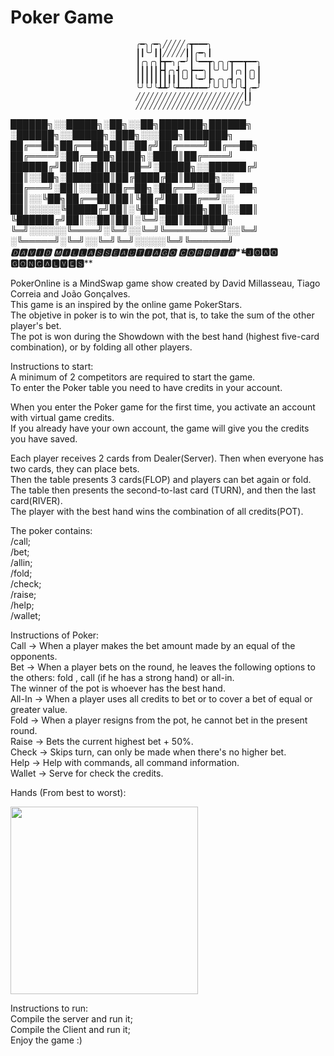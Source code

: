 # Poker Game
                                ╭━╮╭━╮╱╱╱╱╱╭┳━━━╮
                                ┃┃╰╯┃┃╱╱╱╱╱┃┃╭━╮┃
                                ┃╭╮╭╮┣┳━╮╭━╯┃╰━━┳╮╭╮╭┳━━┳━━╮
                                ┃┃┃┃┃┣┫╭╮┫╭╮┣━━╮┃╰╯╰╯┃╭╮┃╭╮┃
                                ┃┃┃┃┃┃┃┃┃┃╰╯┃╰━╯┣╮╭╮╭┫╭╮┃╰╯┃
                                ╰╯╰╯╰┻┻╯╰┻━━┻━━━╯╰╯╰╯╰╯╰┫╭━╯
                                ╱╱╱╱╱╱╱╱╱╱╱╱╱╱╱╱╱╱╱╱╱╱╱╱┃┃
                                ╱╱╱╱╱╱╱╱╱╱╱╱╱╱╱╱╱╱╱╱╱╱╱╱╰╯

██████╗░░█████╗░██╗░░██╗███████╗██████╗         ░██████╗░░█████╗░███╗░░░███╗███████╗
██╔══██╗██╔══██╗██║░██╔╝██╔════╝██╔══██╗        ██╔════╝░██╔══██╗████╗░████║██╔════╝
██████╔╝██║░░██║█████═╝░█████╗░░██████╔╝        ██║░░██╗░███████║██╔████╔██║█████╗░░
██╔═══╝░██║░░██║██╔═██╗░██╔══╝░░██╔══██╗        ██║░░╚██╗██╔══██║██║╚██╔╝██║██╔══╝░░
██║░░░░░╚█████╔╝██║░╚██╗███████╗██║░░██║        ╚██████╔╝██║░░██║██║░╚═╝░██║███████╗
╚═╝░░░░░░╚════╝░╚═╝░░╚═╝╚══════╝╚═╝░░╚═╝        ░╚═════╝░╚═╝░░╚═╝╚═╝░░░░░╚═╝╚══════╝<br />
*******🅳🅰🆅🅸🅳 🅼🅸🅻🅻🅰🆂🆂🅴🅰🆄**̶**̶*̶*̶*🆃🅸🅰🅶🅾 🅲🅾🆁🆁🅴🅸🅰**̶*̶*̶**̶🅹🅾🅰🅾 🅶🅾🅽🅲🅰🅻🆅🅴🆂******<br />

PokerOnline is a MindSwap game show created by David Millasseau, Tiago Correia and João Gonçalves. <br />
This game is an inspired by the online game PokerStars. <br />
The objetive in poker is to win the pot, that is, to take the sum of the other player's bet. <br />
The pot is won during the Showdown with the best hand (highest five-card combination), or by folding all other players. <br />

Instructions to start:<br />
A minimum of 2 competitors are required to start the game.<br />
To enter the Poker table you need to have credits in your account.<br />

When you enter the Poker game for the first time, you activate an account with virtual game credits.<br />
If you already have your own account, the game will give you the credits you have saved.<br />

Each player receives 2 cards from Dealer(Server). Then when everyone has two cards, they can place bets.<br />
Then the table presents 3 cards(FLOP) and players can bet again or fold.<br />
The table then presents the second-to-last card (TURN), and then the last card(RIVER).<br />
The player with the best hand wins the combination of all credits(POT).<br />

The poker contains:<br />
/call;<br />
/bet;<br />
/allin;<br />
/fold;<br />
/check;<br />
/raise;<br />
/help; <br />
/wallet;  <br />

Instructions of Poker: <br />
Call -> When a player makes the bet amount made by an equal of the opponents. <br />
Bet -> When a player bets on the round, he leaves the following options to the others: fold , call (if he has a strong hand) or all-in. <br />
The winner of the pot is whoever has the best hand.<br />
All-In -> When a player uses all credits to bet or to cover a bet of equal or greater value.<br />
Fold -> When a player resigns from the pot, he cannot bet in the present round.<br />
Raise -> Bets the current highest bet + 50%. <br />
Check -> Skips turn, can only be made when there's no higher bet. <br />
Help -> Help with commands, all command information. <br />
Wallet -> Serve for check the credits.  <br />

Hands (From best to worst):
<div align="left">
<img src="https://user-images.githubusercontent.com/97889790/155700493-2b522a7f-4604-4350-a318-d514cf7724aa.png" width="300px" />
</div>


Instructions to run:<br />
Compile the server and run it;<br />
Compile the Client and run it;<br />
Enjoy the game :) <br />
